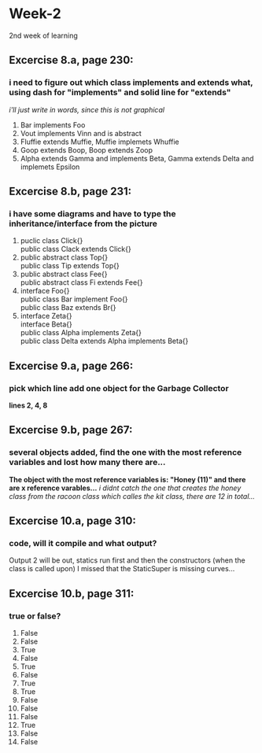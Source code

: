 # Week-2
2nd week of learning

## Excercise 8.a, page 230:
### i need to figure out which class implements and extends what, using dash for "implements" and solid line for "extends"
*i'll just write in words, since this is not graphical* 

1. Bar implements Foo 
2. Vout implements Vinn and is abstract
3. Fluffie extends Muffie, Muffie implemets Whuffie 
4. Goop extends Boop, Boop extends Zoop
5. Alpha extends Gamma and implements Beta, Gamma extends Delta and implemets Epsilon

## Excercise 8.b, page 231:
### i have some diagrams and have to type the inheritance/interface from the picture

1. puclic class Click{}  
   public  class Clack extends Click{}
2. public abstract class Top{}  
   public class Tip extends Top{}
3. public abstract class Fee{}  
   public abstract class Fi extends Fee{} 
4. interface Foo{}  
   public class Bar implement Foo{}  
   public class Baz extends Br{} 
5. interface Zeta{}  
   interface Beta{}  
   public class Alpha implements Zeta{}  
   public class Delta extends Alpha implements Beta{}

## Excercise 9.a, page 266:
### pick which line add one object for the Garbage Collector

**lines 2, 4, 8**

## Excercise 9.b, page 267:
### several objects added, find the one with the most reference variables and lost how many there are...

**The object with the most reference variables is: "Honey (11)" and there are x reference varables...**
*i didnt catch the one that creates the honey class from the racoon class which calles the kit class, there are 12 in total...*

## Excercise 10.a, page 310:
### code, will it compile and what output?

Output 2 will be out, statics run first and then the constructors (when the class is called upon)
I missed that the StaticSuper is missing curves...

## Excercise 10.b, page 311:
### true or false?

1. False
2. False
3. True
4. False
5. True
6. False
7. True
8. True
9. False
10. False
11. False
12. True
13. False
14. False

 
   